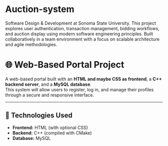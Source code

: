 
# Auction-system
Software Design &amp; Development at Sonoma State University. This project explores user authentication, transaction management, bidding workflows, and auction display using modern software engineering principles. Built collaboratively in a team environment with a focus on scalable architecture and agile methodologies.

# 🌐 Web-Based Portal Project

A web-based portal built with an **HTML and maybe CSS as frontend**, a **C++ backend server**, and a **MySQL database**.  
This system will allow users to register, log in, and manage their profiles through a secure and responsive interface.  

------

## 🚀 Technologies Used
- **Frontend:** HTML (with optional CSS)  
- **Backend:** C++ (compiled with CMake)  
- **Database:** MySQL  

